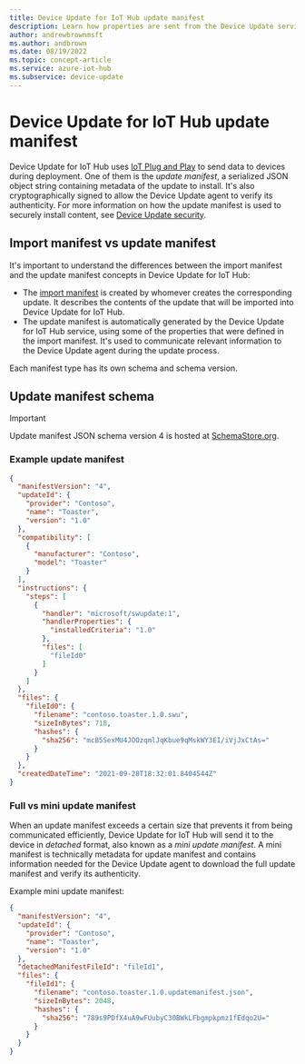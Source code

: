 ```yaml
---
title: Device Update for IoT Hub update manifest
description: Learn how properties are sent from the Device Update service to the device during an update
author: andrewbrownmsft
ms.author: andbrown
ms.date: 08/19/2022
ms.topic: concept-article
ms.service: azure-iot-hub
ms.subservice: device-update
---
```



# Device Update for IoT Hub update manifest

Device Update for IoT Hub uses [IoT Plug and Play](./device-update-plug-and-play.md) to send data to devices during deployment. One of them is the _update manifest_, a serialized JSON object string containing metadata of the update to install. It's also cryptographically signed to allow the Device Update agent to verify its authenticity. For more information on how the update manifest is used to securely install content, see [Device Update security](./device-update-security.md).

## Import manifest vs update manifest

It's important to understand the differences between the import manifest and the update manifest concepts in Device Update for IoT Hub:

* The [import manifest](./import-concepts.md) is created by whomever creates the corresponding update. It describes the contents of the update that will be imported into Device Update for IoT Hub.
* The update manifest is automatically generated by the Device Update for IoT Hub service, using some of the properties that were defined in the import manifest. It's used to communicate relevant information to the Device Update agent during the update process.

Each manifest type has its own schema and schema version.

## Update manifest schema

> [!IMPORTANT]
> Update manifest JSON schema version 4 is hosted at [SchemaStore.org](https://json.schemastore.org/azure-deviceupdate-update-manifest-4.json).

### Example update manifest

```JSON
{
  "manifestVersion": "4",
  "updateId": {
    "provider": "Contoso",
    "name": "Toaster",
    "version": "1.0"
  },
  "compatibility": [
    {
      "manufacturer": "Contoso",
      "model": "Toaster"
    }
  ],
  "instructions": {
    "steps": [
      {
        "handler": "microsoft/swupdate:1",
        "handlerProperties": {
          "installedCriteria": "1.0"
        },
        "files": [
          "fileId0"
        ]
      }
    ]
  },
  "files": {
    "fileId0": {
      "filename": "contoso.toaster.1.0.swu",
      "sizeInBytes": 718,
      "hashes": {
        "sha256": "mcB5SexMU4JOOzqmlJqKbue9qMskWY3EI/iVjJxCtAs="
      }
    }
  },
  "createdDateTime": "2021-09-28T18:32:01.8404544Z"
}
```

### Full vs mini update manifest

When an update manifest exceeds a certain size that prevents it from being communicated efficiently, Device Update for IoT Hub will send it to the device in _detached_ format, also known as a _mini update manifest_. A mini manifest is technically metadata for update manifest and contains information needed for the Device Update agent to download the full update manifest and verify its authenticity.

Example mini update manifest:

```json
{
  "manifestVersion": "4",
  "updateId": {
    "provider": "Contoso",
    "name": "Toaster",
    "version": "1.0"
  },
  "detachedManifestFileId": "fileId1",
  "files": {
    "fileId1": {
      "filename": "contoso.toaster.1.0.updatemanifest.json",
      "sizeInBytes": 2048,
      "hashes": {
        "sha256": "789s9PDfX4uA9wFUubyC30BWkLFbgmpkpmz1fEdqo2U="
      }
    }
  }
}
```
